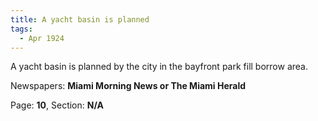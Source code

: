 ```yaml
---  
title: A yacht basin is planned  
tags:  
  - Apr 1924  
---  
```

  
A yacht basin is planned by the city in the bayfront park fill borrow area.  
  
Newspapers: **Miami Morning News or The Miami Herald**  
  
Page: **10**, Section: **N/A** 
